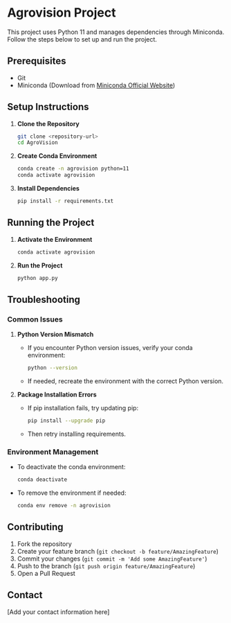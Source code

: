 # Agrovision Project

This project uses Python 11 and manages dependencies through Miniconda. Follow the steps below to set up and run the project.

## Prerequisites

- Git
- Miniconda (Download from [Miniconda Official Website](https://docs.conda.io/en/latest/miniconda.html))

## Setup Instructions

1. **Clone the Repository**
   ```bash
   git clone <repository-url>
   cd AgroVision
   ```

2. **Create Conda Environment**
   ```bash
   conda create -n agrovision python=11
   conda activate agrovision
   ```

3. **Install Dependencies**
   ```bash
   pip install -r requirements.txt
   ```

## Running the Project

1. **Activate the Environment**
   ```bash
   conda activate agrovision
   ```

2. **Run the Project**
   ```bash
   python app.py
   ```

## Troubleshooting

### Common Issues

1. **Python Version Mismatch**
   - If you encounter Python version issues, verify your conda environment:
     ```bash
     python --version
     ```
   - If needed, recreate the environment with the correct Python version.

2. **Package Installation Errors**
   - If pip installation fails, try updating pip:
     ```bash
     pip install --upgrade pip
     ```
   - Then retry installing requirements.

### Environment Management

- To deactivate the conda environment:
  ```bash
  conda deactivate
  ```

- To remove the environment if needed:
  ```bash
  conda env remove -n agrovision
  ```

## Contributing

1. Fork the repository
2. Create your feature branch (`git checkout -b feature/AmazingFeature`)
3. Commit your changes (`git commit -m 'Add some AmazingFeature'`)
4. Push to the branch (`git push origin feature/AmazingFeature`)
5. Open a Pull Request

## Contact

[Add your contact information here]
